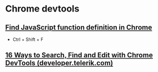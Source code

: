# Chrome devtools

## [Find JavaScript function definition in Chrome](https://stackoverflow.com/a/10912314)

* Ctrl + Shift + F


## [16 Ways to Search, Find and Edit with Chrome DevTools (developer.telerik.com)](https://developer.telerik.com/featured/16-ways-to-search-find-and-edit-with-chrome-devtools/)